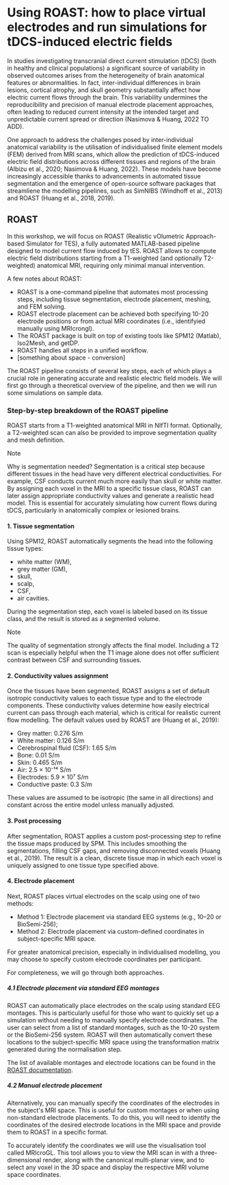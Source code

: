 # Using ROAST: how to place virtual electrodes and run simulations for tDCS-induced electric fields

In studies investigating transcranial direct current stimulation (tDCS) (both in healthy and clinical populations) a significant source of variability in observed outcomes arises from the heterogeneity of brain anatomical features or  abnormalities. In fact, inter-individual differences in brain lesions, cortical atrophy, and skull geometry substantially affect how electric current flows through the brain. This variability undermines the reproducibility and precision of manual electrode placement approaches, often leading to reduced current intensity at the intended target and unpredictable current spread or direction (Nasimova & Huang, 2022 TO ADD).

One approach to address the challenges posed by inter-individual anatomical variability is the utilisation of individualised finite element models (FEM) derived from MRI scans, which allow the prediction of tDCS-induced electric field distributions across different tissues and regions of the brain (Albizu et al., 2020; Nasimova & Huang, 2022). These models have become increasingly accessible thanks to advancements in automated tissue segmentation and the emergence of open-source software packages that streamliene the modelling pipelines, such as SimNIBS (Windhoff et al., 2013) and ROAST (Huang et al., 2018, 2019).


## ROAST
In this workshop, we will focus on ROAST (Realistic vOlumetric Approach-based Simulator for TES), a fully automated MATLAB-based pipeline designed to model current flow induced by tES. ROAST allows to compute electric field distributions starting from a T1-weighted (and optionally T2-weighted) anatomical MRI, requiring only minimal manual intervention.

A few notes about ROAST: 

- ROAST is a one-command pipeline that automates most processing steps, including tissue segmentation, electrode placement, meshing, and FEM solving.
- ROAST electrode placement can be achieved both specifying 10-20 electrode positions or from actual MRI coordinates (i.e., identifyied manually using MRIcrongl).
- The ROAST package is built on top of existing tools like SPM12 (Matlab), Iso2Mesh, and getDP.
- ROAST handles all steps in a unified workflow.
- [something about space - conversion]


The ROAST pipeline consists of several key steps, each of which plays a crucial role in generating accurate and realistic electric field models. We will first go through a theoretical overview of the pipeline, and then we will run some simulations on sample data.

### Step-by-step breakdown of the ROAST pipeline
ROAST starts from a T1-weighted anatomical MRI in NIfTI format. Optionally, a T2-weighted scan can also be provided to improve segmentation quality and mesh definition.

> [!NOTE]  
>Why is segmentation needed?
>Segmentation is a critical step because different tissues in the head have very different electrical conductivities. For example, CSF conducts current much more easily than skull or white matter. By assigning each voxel in the MRI to a specific tissue class, ROAST can later assign appropriate conductivity values and generate a realistic head model. This is essential for accurately simulating how current flows during tDCS, particularly in anatomically complex or lesioned brains.


#### 1. Tissue segmentation
Using SPM12, ROAST automatically segments the head into the following tissue types:

- white matter (WM),
- grey matter (GM),
- skull,
- scalp,
- CSF,
- air cavities. 

During the segmentation step, each voxel is labeled based on its tissue class, and the result is stored as a segmented volume.


> [!NOTE]  
>The quality of segmentation strongly affects the final model. Including a T2 scan is especially helpful when the T1 image alone does not offer sufficient contrast between CSF and surrounding tissues.

#### 2. Conductivity values assignment
Once the tissues have been segmented, ROAST assigns a set of default isotropic conductivity values to each tissue type and to the electrode components. These conductivity values determine how easily electrical current can pass through each material, which is critical for realistic current flow modelling. The default values used by ROAST are (Huang et al., 2019):

- Grey matter: 0.276 S/m
- White matter: 0.126 S/m
- Cerebrospinal fluid (CSF): 1.65 S/m
- Bone: 0.01 S/m
- Skin: 0.465 S/m
- Air: 2.5 × 10⁻¹⁴ S/m
- Electrodes: 5.9 × 10⁷ S/m
- Conductive paste: 0.3 S/m

These values are assumed to be isotropic (the same in all directions) and constant across the entire model unless manually adjusted.


#### 3. Post processing
After segmentation, ROAST applies a custom post-processing step to refine the tissue maps produced by SPM. This includes smoothing the segmentations, filling CSF gaps, and removing disconnected voxels (Huang et al., 2019). The result is a clean, discrete tissue map in which each voxel is uniquely assigned to one tissue type specified above.


#### 4. Electrode placement
Next, ROAST places virtual electrodes on the scalp using one of two methods:

- Method 1: Electrode placement via standard EEG systems (e.g., 10–20 or BioSemi-256);
- Method 2: Electrode placement via custom-defined coordinates in subject-specific MRI space.

For greater anatomical precision, especially in individualised modelling, you may choose to specify custom electrode coordinates per participant.

For completeness, we will go through both approaches.


##### 4.1 Electrode placement via standard EEG montages
ROAST can automatically place electrodes on the scalp using standard EEG montages. This is particularly useful for those who want to quickly set up a simulation without needing to manually specify electrode coordinates. The user can select from a list of standard montages, such as the 10-20 system or the BioSemi-256 system. ROAST will then automatically convert these locations to the subject-specific MRI space using the transformation matrix generated during the normalisation step. 

The list of available montages and electrode locations can be found in the [ROAST documentation](https://github.com/andypotatohy/roast/blob/master/capInfo.xlsx). 



##### 4.2 Manual electrode placement
Alternatively, you can manually specify the coordinates of the electrodes in the subject's MRI space. This is useful for custom montages or when using non-standard electrode placements. To do this, you will need to identify the coordinates of the desired electrode locations in the MRI space and provide them to ROAST in a specific format.

To accurately identify the coordinates we will use the visualisation tool called MRIcroGL. This tool allows you to view the MRI scan in with a three-dimensional render, along with the canonical multi-planar view, and to select any voxel in the 3D space and display the respective MRI volume space coordinates. 


